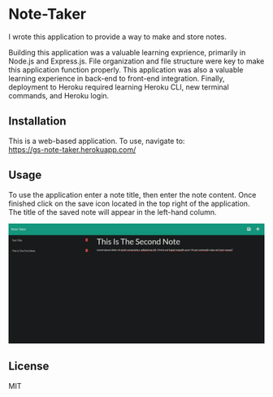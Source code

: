 # Note-Taker

I wrote this application to provide a way to make and store notes. 

Building this application was a valuable learning exprience, primarily in Node.js and Express.js. File organization and file structure were key to make this application function properly. This application was also a valuable learning experience in back-end to front-end integration. Finally, deployment to Heroku required learning Heroku CLI, new terminal commands, and Heroku login.  

## Installation

This is a web-based application. To use, navigate to:  
https://gs-note-taker.herokuapp.com/

## Usage

To use the application enter a note title, then enter the note content. Once finished click on the save icon located in the top right of the application. The title of the saved note will appear in the left-hand column. 

![Application Screenshot](screenshot.PNG)


## License
MIT